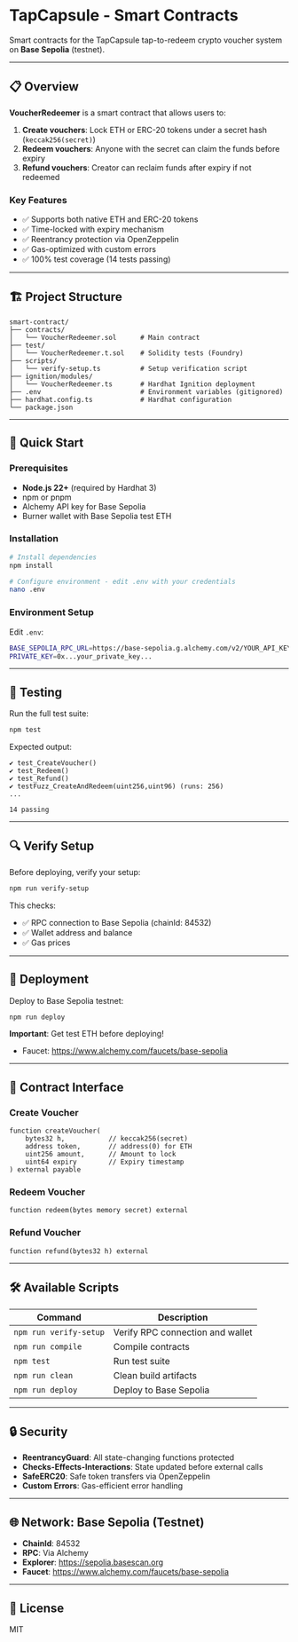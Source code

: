 # TapCapsule - Smart Contracts

Smart contracts for the TapCapsule tap-to-redeem crypto voucher system on **Base Sepolia** (testnet).

---

## 📋 Overview

**VoucherRedeemer** is a smart contract that allows users to:
1. **Create vouchers**: Lock ETH or ERC-20 tokens under a secret hash (`keccak256(secret)`)
2. **Redeem vouchers**: Anyone with the secret can claim the funds before expiry
3. **Refund vouchers**: Creator can reclaim funds after expiry if not redeemed

### Key Features
- ✅ Supports both native ETH and ERC-20 tokens
- ✅ Time-locked with expiry mechanism
- ✅ Reentrancy protection via OpenZeppelin
- ✅ Gas-optimized with custom errors
- ✅ 100% test coverage (14 tests passing)

---

## 🏗️ Project Structure

```
smart-contract/
├── contracts/
│   └── VoucherRedeemer.sol      # Main contract
├── test/
│   └── VoucherRedeemer.t.sol    # Solidity tests (Foundry)
├── scripts/
│   └── verify-setup.ts          # Setup verification script
├── ignition/modules/
│   └── VoucherRedeemer.ts       # Hardhat Ignition deployment
├── .env                         # Environment variables (gitignored)
├── hardhat.config.ts            # Hardhat configuration
└── package.json
```

---

## 🚀 Quick Start

### Prerequisites
- **Node.js 22+** (required by Hardhat 3)
- npm or pnpm
- Alchemy API key for Base Sepolia
- Burner wallet with Base Sepolia test ETH

### Installation

```bash
# Install dependencies
npm install

# Configure environment - edit .env with your credentials
nano .env
```

### Environment Setup

Edit `.env`:
```bash
BASE_SEPOLIA_RPC_URL=https://base-sepolia.g.alchemy.com/v2/YOUR_API_KEY
PRIVATE_KEY=0x...your_private_key...
```

---

## 🧪 Testing

Run the full test suite:

```bash
npm test
```

Expected output:
```
✔ test_CreateVoucher()
✔ test_Redeem()
✔ test_Refund()
✔ testFuzz_CreateAndRedeem(uint256,uint96) (runs: 256)
...

14 passing
```

---

## 🔍 Verify Setup

Before deploying, verify your setup:

```bash
npm run verify-setup
```

This checks:
- ✅ RPC connection to Base Sepolia (chainId: 84532)
- ✅ Wallet address and balance
- ✅ Gas prices

---

## 🚀 Deployment

Deploy to Base Sepolia testnet:

```bash
npm run deploy
```

**Important**: Get test ETH before deploying!
- Faucet: https://www.alchemy.com/faucets/base-sepolia

---

## 📝 Contract Interface

### Create Voucher

```solidity
function createVoucher(
    bytes32 h,           // keccak256(secret)
    address token,       // address(0) for ETH
    uint256 amount,      // Amount to lock
    uint64 expiry        // Expiry timestamp
) external payable
```

### Redeem Voucher

```solidity
function redeem(bytes memory secret) external
```

### Refund Voucher

```solidity
function refund(bytes32 h) external
```

---

## 🛠️ Available Scripts

| Command | Description |
|---------|-------------|
| `npm run verify-setup` | Verify RPC connection and wallet |
| `npm run compile` | Compile contracts |
| `npm test` | Run test suite |
| `npm run clean` | Clean build artifacts |
| `npm run deploy` | Deploy to Base Sepolia |

---

## 🔒 Security

- **ReentrancyGuard**: All state-changing functions protected
- **Checks-Effects-Interactions**: State updated before external calls
- **SafeERC20**: Safe token transfers via OpenZeppelin
- **Custom Errors**: Gas-efficient error handling

---

## 🌐 Network: Base Sepolia (Testnet)

- **ChainId**: 84532
- **RPC**: Via Alchemy
- **Explorer**: https://sepolia.basescan.org
- **Faucet**: https://www.alchemy.com/faucets/base-sepolia

---

## 📄 License

MIT
